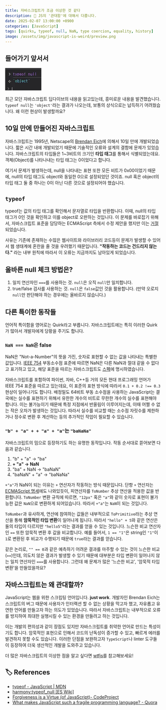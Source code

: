 ```yaml
---
title: 자바스크립트가 조금 이상한 것 같다
description: 🍌 JS의 '관대함'에 대해서 다룹니다.
date: 2025-02-07 13:00:00 +0900
categories: [JavaScript]
tags: [quirks, typeof, null, NaN, type coercion, equality, history]
image: /assets/img/javascript-is-weird/preview.png
---
```


## 들어가기 앞서서

![](/assets//img/javascript-is-weird/0.webp)

최근 모던 자바스크립트 딥다이브의 내용을 읽고있는데, 흥미로운 내용을 발견했습니다. `typeof null`는 `'object'`라는 결과가 나오는데, 보통의 상식으로는 납득하기 어려웠습니다. 왜 이런 현상이 발생할까요?

## 10일 만에 만들어진 자바스크립트

자바스크립트는 1995년, Netscape의 [Brendan Eich](https://en.wikipedia.org/wiki/Brendan_Eich)에 의해서 10일 만에 개발되었습니다. 짧은 시간 내에 개발되었기 때문에 기술적인 오류와 설계의 결함에 문제가 있었습니다. 자바스크립트의 타입들은 1~3비트의 크기인 **타입 태그**를 통해서 식별되었는데요. 객체(Object)를 나타나내는 타입 태그는 0이었다고 합니다.

여기서 문제가 발생하는데, null을 나타내는 표현 또한 모든 비트가 0x00이었기 때문에, null의 타입 태그도 object와 동일한 0으로 설정되었던 것이죠. null 혹은 object의 타입 태그 둘 중 하나는 0이 아닌 다른 것으로 설정되어야 했습니다.

## `typeof`

typeof는 값의 타입 태그를 확인해서 문자열로 타입을 반환합니다. 이때, null의 타입 태그가 0인 것을 확인하고 이를 object로 오판하는 것입니다. 이 문제를 바로잡기 위해서, 자바스크립트 표준을 담당하는 ECMAScript 측에서 수정 제안을 했지만 이는 [거절](https://web.archive.org/web/20160331031419/http://wiki.ecmascript.org:80/doku.php?id=harmony:typeof_null)되었습니다.

사유는 기존에 존재하는 수많은 웹사이트와 라이브러리 코드등이 문제가 발생할 수 있어서 웹 생태계에 혼란을 줄 것을 우려했기 때문입니다. **"작동하는 코드는 건드리지 않는다."** 라는 내부 원칙에 따라서 이 오류는 지금까지도 남아있게 되었습니다.

## 올바른 null 체크 방법은?

1. 일치 연산자인 `===`를 사용하는 것. `null`은 오직 `null`만 일치합니다.
2. true/false 검사를 사용하는 것. `null`은 `false`값인 것을 활용합니다. (만약 오로지 `null`만 판단해야 하는 경우에는 올바르지 않습니다.)

## 다른 특이한 동작들

언어적 특이함을 영어로는 Quirk라고 부릅니다. 자바스크립트에는 특히 이러한 Quirk가 많아서 개발자에게 당황을 주기도 합니다.

### `NaN === NaN`은 false

NaN은 "Not-a-Number"의 뜻을 가진, 숫자로 표현할 수 없는 값을 나타내는 특별한 값입니다. [IEEE 754](https://ko.wikipedia.org/wiki/IEEE_754) 부동소수점 표준에 따르면 NaN은 다른 NaN과 절대 같을 수 없다고 표기하고 있고, 해당 표준을 따르는 자바스크립트도 [스펙](https://es5.github.io/#x11.9.6)에 명시하였습니다.

자바스크립트를 포함하여 파이썬, 자바, C++등 거의 모든 현대 프로그래밍 언어가 IEEE 754 표준을 따르고 있는데요, 이 표준의 표현 방식에 따라서 `0.1 + 0.2 !== 0.3` 현상이 일어나기도 합니다. 배정밀도 64비트 부동 소수점을 사용하는 JavaScript는 결국에는 실수를 표현하기 위해서 유한한 개수의 비트로 무한한 개수의 실수를 표현해야 합니다. 이는 불가능이기 때문에 특정 지점에서 반올림이 이루어지는데, 이때 어쩔 수 없는 작은 오차가 발생하는 것입니다. 따라서 실수를 비교할 때는 소수점 자릿수를 제한하거나 정수로 변환 후 계산하는 등의 추가적인 작업이 필요할 수 있습니다.

### `"b" + "a" + + "a" + "a"`는 `"baNaNa"`

자바스크립트의 밈으로 등장하기도 하는 유명한 동작입니다. 작동 순서대로 뜯어보면 다음과 같습니다.

1. "b" + "a" -> "ba"
2. **+ "a" -> NaN**
3. "ba" + NaN -> "baNaN"
4. "baNaN" + "a" -> "baNaNa"

`+"a"`가 NaN이 되는 이유는 `+` 연산자가 작동하는 방식 때문입니다. 단항 `+` 연산자는 [ECMAScript 명세](https://262.ecma-international.org/14.0/#sec-unary-plus-operator)에도 나와있듯이, 피연산자를 `ToNumber` 추상 연산을 적용한 값을 반환합니다. `ToNumber` 변환 규칙에 따르면, `"12px"` 혹은 `"a"`와 같이 숫자로 표현이 불가능한 값은 `NaN`으로 변환하게 되어있습니다. 따라서 `+"a"`는 `NaN`이 되는 것입니다.

`ToNumber`과 유사하게, 연산에 참여하는 값들은 내부적으로 `ToPrimitive`라는 추상 연산을 통해 **암묵적인 타입 변환**이 일어나게 됩니다. 따라서 `"hello" + 5`와 같은 연산은 둘의 타입이 다르지만 `"hello5"`라는 결과를 얻을 수 있는 것입니다. 느슨한 비교 연산자인 `==` 또한 암묵적 변환 후 값을 비교합니다. 예를 들어서, `1 == "1"`은 string인 `"1"`이 `1`로 변환된 후 비교가 수행되기 때문에 `true`라는 결과를 얻습니다.

같은 논리로, `"" == 0`과 같은 예측하기 어려운 결과를 마주할 수 있는 것이 느슨한 비교(`==`)인데, 의도치 않은 결과가 발생할 수 있기 때문에 대부분은 타입 변환이 일어나지 않는 일치 연산자인 `===`를 사용합니다. 그런데 왜 문제가 많은 '느슨한 비교', '암묵적 타입 변환'을 만들었을까요?

## 자바스크립트는 왜 관대할까?

JavaScript는 웹을 위한 스크립팅 언어입니다. **just work**. 개발자인 Brendan Eich는 스크립트의 버그 때문에 사용자가 인터랙션 할 수 없는 상황을 막고자 했고, 자유롭고 유연한 언어를 만들고자 하는 의도가 있었습니다. 따라서 자바스크립트는 내부적으로 오류를 방지하여 최대한 실행시킬 수 있는 환경을 만들려고 하는 것입니다.

이는 개발의 편의성과 같이 장점도 있지만 자바스크립트를 취약한 언어로 만드는 특성이기도 합니다. 암묵적인 표현으로 인해서 코드의 난독성이 증가할 수 있고, 빠르게 에러를 발견하지 못할 수도 있습니다. 이러한 단점을 보완하고자 `TypeScript`나 linter 도구들이 등장하여 더욱 생산적인 개발을 도와주고 있습니다.

더 많은 자바스크립트의 이상한 점을 알고 싶다면 [wtfjs](https://github.com/denysdovhan/wtfjs)를 참고해보세요!

## 🏷️ References

- [typeof - JavaScript | MDN](https://developer.mozilla.org/ko/docs/Web/JavaScript/Reference/Operators/typeof)
- [harmony:typeof_null [ES Wiki]](https://web.archive.org/web/20160331031419/http://wiki.ecmascript.org:80/doku.php?id=harmony:typeof_null)
- [Forgiveness is a Virtue (of JavaScript)- CodeProject](https://www.codeproject.com/Articles/516925/Forgiveness-is-a-Virtue-of-JavaScript)
- [What makes JavaScript such a fragile programming language? - Quora](https://www.quora.com/What-makes-JavaScript-such-a-fragile-programming-language)
